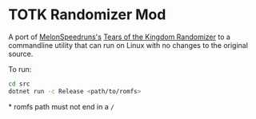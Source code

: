 # TOTK Randomizer Mod
A port of [MelonSpeedruns's](https://github.com/MelonSpeedruns/)
[Tears of the Kingdom Randomizer](https://github.com/MelonSpeedruns/TotkRandomizer)
to a commandline utility that can run on Linux with no changes to the original source.

To run:
```sh
cd src
dotnet run -c Release <path/to/romfs>
```
\* romfs path must not end in a `/`
